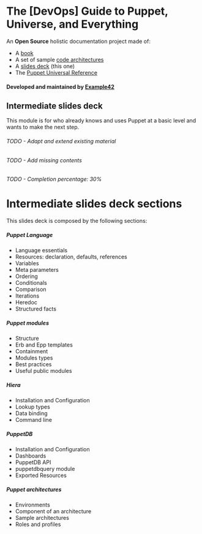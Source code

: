 # The [DevOps] Guide to Puppet, Universe, and Everything


An **Open Source** holistic documentation project made of:

- A [book](https://github.com/example42/puppetguide-book)
- A set of sample [code architectures](https://github.com/example42/puppetguide-architectures)
- A [slides deck](https://github.com/example42/puppetguide-slides) (this one)
- The [Puppet Universal Reference](https://github.com/example42/puppetguide-reference)

#### Developed and maintained by [Example42](http://www.example42.com)

## Intermediate slides deck

This module is for who already knows and uses Puppet at a basic level and wants to make the next step.

###### TODO - Adapt and extend existing material
###### TODO - Add missing contents
###### TODO - Completion percentage: 30%



# Intermediate slides deck sections

This slides deck is composed by the following sections:

##### Puppet Language

- Language essentials
- Resources: declaration, defaults, references
- Variables
- Meta parameters
- Ordering
- Conditionals
- Comparison
- Iterations
- Heredoc
- Structured facts

##### Puppet modules

- Structure
- Erb and Epp templates
- Containment
- Modules types
- Best practices
- Useful public modules

##### Hiera

- Installation and Configuration
- Lookup types
- Data binding
- Command line

##### PuppetDB

- Installation and Configuration
- Dashboards
- PuppetDB API
- puppetdbquery module
- Exported Resources

##### Puppet architectures

- Environments
- Component of an architecture
- Sample architectures
- Roles and profiles
